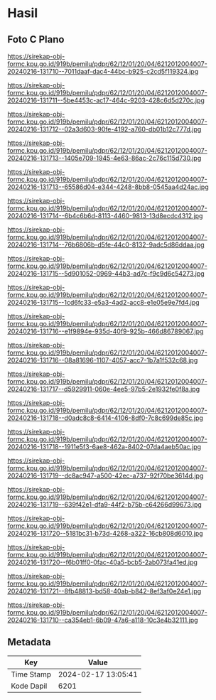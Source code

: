 # Hasil

## Foto C Plano

https://sirekap-obj-formc.kpu.go.id/919b/pemilu/pdpr/62/12/01/20/04/6212012004007-20240216-131710--7011daaf-dac4-44bc-b925-c2cd5f119324.jpg

https://sirekap-obj-formc.kpu.go.id/919b/pemilu/pdpr/62/12/01/20/04/6212012004007-20240216-131711--5be4453c-ac17-464c-9203-428c6d5d270c.jpg

https://sirekap-obj-formc.kpu.go.id/919b/pemilu/pdpr/62/12/01/20/04/6212012004007-20240216-131712--02a3d603-90fe-4192-a760-db01b12c777d.jpg

https://sirekap-obj-formc.kpu.go.id/919b/pemilu/pdpr/62/12/01/20/04/6212012004007-20240216-131713--1405e709-1945-4e63-86ac-2c76c115d730.jpg

https://sirekap-obj-formc.kpu.go.id/919b/pemilu/pdpr/62/12/01/20/04/6212012004007-20240216-131713--65586d04-e344-4248-8bb8-0545aa4d24ac.jpg

https://sirekap-obj-formc.kpu.go.id/919b/pemilu/pdpr/62/12/01/20/04/6212012004007-20240216-131714--6b4c6b6d-8113-4460-9813-13d8ecdc4312.jpg

https://sirekap-obj-formc.kpu.go.id/919b/pemilu/pdpr/62/12/01/20/04/6212012004007-20240216-131714--76b6806b-d5fe-44c0-8132-9adc5d86ddaa.jpg

https://sirekap-obj-formc.kpu.go.id/919b/pemilu/pdpr/62/12/01/20/04/6212012004007-20240216-131715--5d901052-0969-44b3-ad7c-f9c9d6c54273.jpg

https://sirekap-obj-formc.kpu.go.id/919b/pemilu/pdpr/62/12/01/20/04/6212012004007-20240216-131715--1cd6fc33-e5a3-4ad2-acc8-e1e05e9e7fd4.jpg

https://sirekap-obj-formc.kpu.go.id/919b/pemilu/pdpr/62/12/01/20/04/6212012004007-20240216-131716--e1f9894e-935d-40f9-925b-466d86789067.jpg

https://sirekap-obj-formc.kpu.go.id/919b/pemilu/pdpr/62/12/01/20/04/6212012004007-20240216-131716--08a81696-1107-4057-acc7-1b7a1f532c68.jpg

https://sirekap-obj-formc.kpu.go.id/919b/pemilu/pdpr/62/12/01/20/04/6212012004007-20240216-131717--d5929911-060e-4ee5-97b5-2e1932fe0f8a.jpg

https://sirekap-obj-formc.kpu.go.id/919b/pemilu/pdpr/62/12/01/20/04/6212012004007-20240216-131718--d0adc8c8-6414-4106-8df0-7c8c699de85c.jpg

https://sirekap-obj-formc.kpu.go.id/919b/pemilu/pdpr/62/12/01/20/04/6212012004007-20240216-131718--1911e5f3-6ae8-462a-8402-07da4aeb50ac.jpg

https://sirekap-obj-formc.kpu.go.id/919b/pemilu/pdpr/62/12/01/20/04/6212012004007-20240216-131719--dc8ac947-a500-42ec-a737-92f70be3614d.jpg

https://sirekap-obj-formc.kpu.go.id/919b/pemilu/pdpr/62/12/01/20/04/6212012004007-20240216-131719--639f42e1-dfa9-44f2-b75b-c64266d99673.jpg

https://sirekap-obj-formc.kpu.go.id/919b/pemilu/pdpr/62/12/01/20/04/6212012004007-20240216-131720--5181bc31-b73d-4268-a322-16cb808d6010.jpg

https://sirekap-obj-formc.kpu.go.id/919b/pemilu/pdpr/62/12/01/20/04/6212012004007-20240216-131720--f6b01ff0-0fac-40a5-bcb5-2ab073fa41ed.jpg

https://sirekap-obj-formc.kpu.go.id/919b/pemilu/pdpr/62/12/01/20/04/6212012004007-20240216-131721--8fb48813-bd58-40ab-b842-8ef3af0e24e1.jpg

https://sirekap-obj-formc.kpu.go.id/919b/pemilu/pdpr/62/12/01/20/04/6212012004007-20240216-131710--ca354eb1-6b09-47a6-a118-10c3e4b32111.jpg


## Metadata

| Key        | Value               |
| ---------- | ------------------- |
| Time Stamp | 2024-02-17 13:05:41 |
| Kode Dapil | 6201                |



